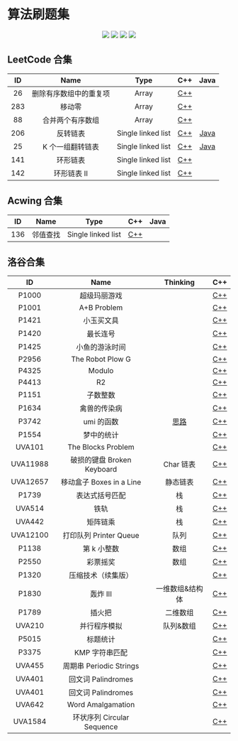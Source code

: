 # 算法刷题集

<p align="center">
<img src="https://img.shields.io/badge/language-C++-green?style=for-the-badge">
<img src="https://img.shields.io/badge/language-golang-6BACF9?style=for-the-badge">
<img src="https://img.shields.io/badge/language-java-yellow?style=for-the-badge">
<img src="https://img.shields.io/badge/language-python-blue?style=for-the-badge">
</p>

## LeetCode 合集

| ID  |          Name          |        Type        |            C++            |               Java               |
| :-: | :--------------------: | :----------------: | :-----------------------: | :------------------------------: |
| 26  | 删除有序数组中的重复项 |       Array        | [C++](L-26-cpp/main.cpp)  |                                  |
| 283 |         移动零         |       Array        | [C++](L-283-cpp/main.cpp) |                                  |
| 88  |    合并两个有序数组    |       Array        | [C++](L-88-cpp/main.cpp)  |                                  |
| 206 |        反转链表        | Single linked list | [C++](L-206-cpp/main.cpp) | [Java](L-206-java/src/Main.java) |
| 25  |    K 个一组翻转链表    | Single linked list | [C++](L-25-cpp/main.cpp)  | [Java](L-25-java/src/Main.java)  |
| 141 |        环形链表        | Single linked list | [C++](L-141-cpp/main.cpp) |                                  |
| 142 |      环形链表 II       | Single linked list | [C++](L-142-cpp/main.cpp) |                                  |

## Acwing 合集

| ID  |   Name   |        Type        |           C++            | Java |
| :-: | :------: | :----------------: | :----------------------: | :--: |
| 136 | 邻值查找 | Single linked list | [C++](L-25-cpp/main.cpp) |      |

## 洛谷合集

|    ID    |            Name            |         Thinking          |             C++              |
| :------: | :------------------------: | :-----------------------: | :--------------------------: |
|  P1000   |        超级玛丽游戏        |                           |  [C++](P1000-cpp/main.cpp)   |
|  P1001   |        A+B Problem         |                           |  [C++](P1001-cpp/main.cpp)   |
|  P1421   |         小玉买文具         |                           |  [C++](P1421-cpp/main.cpp)   |
|  P1420   |          最长连号          |                           |  [C++](P1420-cpp/main.cpp)   |
|  P1425   |       小鱼的游泳时间       |                           |  [C++](P1425-cpp/main.cpp)   |
|  P2956   |      The Robot Plow G      |                           |  [C++](P2956-cpp/main.cpp)   |
|  P4325   |           Modulo           |                           |  [C++](P4325-cpp/main.cpp)   |
|  P4413   |             R2             |                           |  [C++](P4413-cpp/main.cpp)   |
|  P1151   |          子数整数          |                           |  [C++](P1151-cpp/main.cpp)   |
|  P1634   |        禽兽的传染病        |                           |  [C++](P1634-cpp/main.cpp)   |
|  P3742   |         umi 的函数         | [思路](P3742-cpp/IDEA.md) |  [C++](P3742-cpp/main.cpp)   |
|  P1554   |         梦中的统计         |                           |  [C++](P1554-cpp/main.cpp)   |
|  UVA101  |     The Blocks Problem     |                           |  [C++](UVA101-cpp/main.cpp)  |
| UVA11988 | 破损的键盘 Broken Keyboard |         Char 链表         | [C++](UVA11988-cpp/main.cpp) |
| UVA12657 |  移动盒子 Boxes in a Line  |         静态链表          | [C++](UVA12657-cpp/main.cpp) |
|  P1739   |       表达式括号匹配       |            栈             |  [C++](P1739-cpp/main.cpp)   |
|  UVA514  |            铁轨            |            栈             |  [C++](UVA514-cpp/main.cpp)  |
|  UVA442  |          矩阵链乘          |            栈             |  [C++](UVA442-cpp/main.cpp)  |
| UVA12100 |   打印队列 Printer Queue   |           队列            | [C++](UVA12100-cpp/main.cpp) |
|  P1138   |        第 k 小整数         |           数组            |  [C++](P1138-cpp/main.cpp)   |
|  P2550   |          彩票摇奖          |           数组            |  [C++](P1138-cpp/main.cpp)   |
|  P1320   |     压缩技术（续集版）     |                           |  [C++](P1320-cpp/main.cpp)   |
|  P1830   |          轰炸 III          |      一维数组&结构体      |  [C++](P1830-cpp/main.cpp)   |
|  P1789   |           插火把           |         二维数组          |  [C++](P1789-cpp/main.cpp)   |
|  UVA210  |        并行程序模拟        |         队列&数组         |  [C++](UVA210-cpp/main.cpp)  |
|  P5015   |          标题统计          |                           |  [C++](P5015-cpp/main.cpp)   |
|  P3375   |       KMP 字符串匹配       |                           |  [C++](P3375-cpp/main.cpp)   |
|  UVA455  |  周期串 Periodic Strings   |                           |  [C++](UVA455-cpp/main.cpp)  |
|  UVA401  |     回文词 Palindromes     |                           |  [C++](UVA401-cpp/main.cpp)  |
|  UVA401  |     回文词 Palindromes     |                           |  [C++](UVA401-cpp/main.cpp)  |
|  UVA642  |     Word Amalgamation      |                           |  [C++](UVA642-cpp/main.cpp)  |
| UVA1584  | 环状序列 Circular Sequence |                           | [C++](UVA1584-cpp/main.cpp)  |
